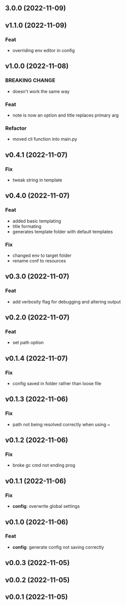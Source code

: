 ## 3.0.0 (2022-11-09)

## v1.1.0 (2022-11-09)

### Feat

- overriding env editor in config

## v1.0.0 (2022-11-08)

### BREAKING CHANGE

- doesn't work the same way

### Feat

- note is now an option and title replaces primary arg

### Refactor

- moved cli function into main.py

## v0.4.1 (2022-11-07)

### Fix

- tweak string in template

## v0.4.0 (2022-11-07)

### Feat

- added basic templating
- title formating
- generates template folder with default templates

### Fix

- changed env to target folder
- rename conf to resources

## v0.3.0 (2022-11-07)

### Feat

- add verbosity flag for debugging and altering output

## v0.2.0 (2022-11-07)

### Feat

- set path option

## v0.1.4 (2022-11-07)

### Fix

- config saved in folder rather than loose file

## v0.1.3 (2022-11-06)

### Fix

- path not being resolved correctly when using ~

## v0.1.2 (2022-11-06)

### Fix

- broke gc cmd not ending prog

## v0.1.1 (2022-11-06)

### Fix

- **config**: overwrite global settings

## v0.1.0 (2022-11-06)

### Feat

- **config**: generate config not saving correctly

## v0.0.3 (2022-11-05)

## v0.0.2 (2022-11-05)

## v0.0.1 (2022-11-05)
